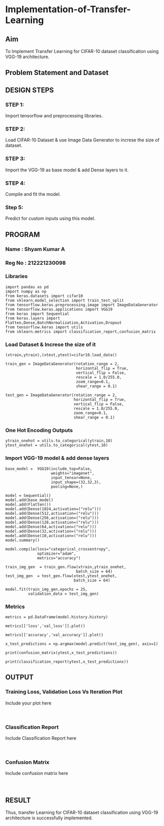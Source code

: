 # Implementation-of-Transfer-Learning
## Aim
To Implement Transfer Learning for CIFAR-10 dataset classification using VGG-19 architecture.
## Problem Statement and Dataset
## DESIGN STEPS
### STEP 1:
Import tensorflow and preprocessing libraries.

### STEP 2:
Load CIFAR-10 Dataset & use Image Data Generator to increse the size of dataset.

### STEP 3:
Import the VGG-19 as base model & add Dense layers to it.

### STEP 4:
Compile and fit the model.

### Step 5:
Predict for custom inputs using this model.

## PROGRAM

### Name : Shyam Kumar A
### Reg No : 212221230098
### Libraries
```
import pandas as pd
import numpy as np
from keras.datasets import cifar10
from sklearn.model_selection import train_test_split
from tensorflow.keras.preprocessing.image import ImageDataGenerator
from tensorflow.keras.applications import VGG19
from keras import Sequential
from keras.layers import Flatten,Dense,BatchNormalization,Activation,Dropout
from tensorflow.keras import utils
from sklearn.metrics import classification_report,confusion_matrix
```
### Load Dataset & Increse the size of it
```
(xtrain,ytrain),(xtest,ytest)=cifar10.load_data()

train_gen = ImageDataGenerator(rotation_range = 2,
                               horizontal_flip = True,
                               vertical_flip = False,
                               rescale = 1.0/255.0,
                               zoom_range=0.1,
                               shear_range = 0.1)

test_gen = ImageDataGenerator(rotation_range = 2,
                              horizontal_flip = True,
                              vertical_flip = False,
                              rescale = 1.0/255.0,
                              zoom_range=0.1,
                              shear_range = 0.1)
```
### One Hot Encoding Outputs
```
ytrain_onehot = utils.to_categorical(ytrain,10)
ytest_onehot = utils.to_categorical(ytest,10)
```
### Import VGG-19 model & add dense layers
```
base_model =  VGG19(include_top=False,
                    weights="imagenet",
                    input_tensor=None,
                    input_shape=(32,32,3),
                    pooling=None,)

model = Sequential()
model.add(base_model)
model.add(Flatten())
model.add(Dense(1024,activation=("relu")))
model.add(Dense(512,activation=("relu")))
model.add(Dense(256,activation=("relu")))
model.add(Dense(128,activation=("relu")))
model.add(Dense(64,activation=("relu")))
model.add(Dense(32,activation=("relu")))
model.add(Dense(10,activation=("relu")))
model.summary()

model.compile(loss="categorical_crossentropy",
              optimizer="adam",
              metrics="accuracy")

train_img_gen  = train_gen.flow(xtrain,ytrain_onehot,
                               batch_size = 64)		 
test_img_gen  = test_gen.flow(xtest,ytest_onehot,
                              batch_size = 64)

model.fit(train_img_gen,epochs = 25,
          validation_data = test_img_gen)
```
### Metrics
```
metrics = pd.DataFrame(model.history.history)

metrics[['loss','val_loss']].plot()

metrics[['accuracy','val_accuracy']].plot()

x_test_predictions = np.argmax(model.predict(test_img_gen), axis=1)

print(confusion_matrix(ytest,x_test_predictions))

print(classification_report(ytest,x_test_predictions))
```




## OUTPUT
### Training Loss, Validation Loss Vs Iteration Plot
Include your plot here
</br>
</br>
</br>
### Classification Report
Include Classification Report here
</br>
</br>
</br>
### Confusion Matrix
Include confusion matrix here
</br>
</br>
</br>
## RESULT
Thus, transfer Learning for CIFAR-10 dataset classification using VGG-19 architecture is successfully implemented.
